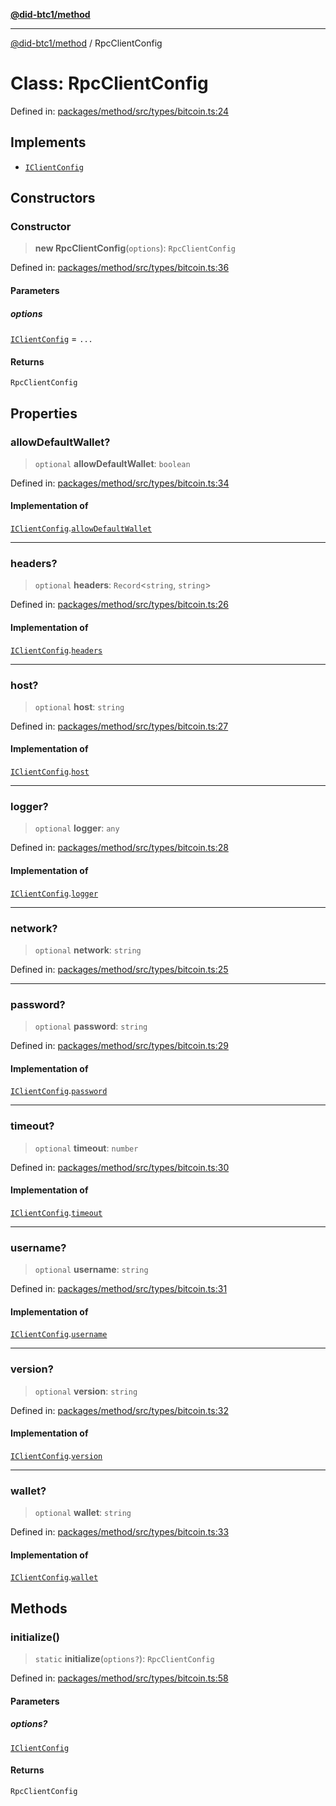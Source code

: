 [**@did-btc1/method**](../README.md)

***

[@did-btc1/method](../globals.md) / RpcClientConfig

# Class: RpcClientConfig

Defined in: [packages/method/src/types/bitcoin.ts:24](https://github.com/dcdpr/did-btc1-js/blob/4ab6f9915d95beed9bc633644c9db1539395f512/packages/method/src/types/bitcoin.ts#L24)

## Implements

- [`IClientConfig`](../interfaces/IClientConfig.md)

## Constructors

### Constructor

> **new RpcClientConfig**(`options`): `RpcClientConfig`

Defined in: [packages/method/src/types/bitcoin.ts:36](https://github.com/dcdpr/did-btc1-js/blob/4ab6f9915d95beed9bc633644c9db1539395f512/packages/method/src/types/bitcoin.ts#L36)

#### Parameters

##### options

[`IClientConfig`](../interfaces/IClientConfig.md) = `...`

#### Returns

`RpcClientConfig`

## Properties

### allowDefaultWallet?

> `optional` **allowDefaultWallet**: `boolean`

Defined in: [packages/method/src/types/bitcoin.ts:34](https://github.com/dcdpr/did-btc1-js/blob/4ab6f9915d95beed9bc633644c9db1539395f512/packages/method/src/types/bitcoin.ts#L34)

#### Implementation of

[`IClientConfig`](../interfaces/IClientConfig.md).[`allowDefaultWallet`](../interfaces/IClientConfig.md#allowdefaultwallet)

***

### headers?

> `optional` **headers**: `Record`\<`string`, `string`\>

Defined in: [packages/method/src/types/bitcoin.ts:26](https://github.com/dcdpr/did-btc1-js/blob/4ab6f9915d95beed9bc633644c9db1539395f512/packages/method/src/types/bitcoin.ts#L26)

#### Implementation of

[`IClientConfig`](../interfaces/IClientConfig.md).[`headers`](../interfaces/IClientConfig.md#headers)

***

### host?

> `optional` **host**: `string`

Defined in: [packages/method/src/types/bitcoin.ts:27](https://github.com/dcdpr/did-btc1-js/blob/4ab6f9915d95beed9bc633644c9db1539395f512/packages/method/src/types/bitcoin.ts#L27)

#### Implementation of

[`IClientConfig`](../interfaces/IClientConfig.md).[`host`](../interfaces/IClientConfig.md#host)

***

### logger?

> `optional` **logger**: `any`

Defined in: [packages/method/src/types/bitcoin.ts:28](https://github.com/dcdpr/did-btc1-js/blob/4ab6f9915d95beed9bc633644c9db1539395f512/packages/method/src/types/bitcoin.ts#L28)

#### Implementation of

[`IClientConfig`](../interfaces/IClientConfig.md).[`logger`](../interfaces/IClientConfig.md#logger)

***

### network?

> `optional` **network**: `string`

Defined in: [packages/method/src/types/bitcoin.ts:25](https://github.com/dcdpr/did-btc1-js/blob/4ab6f9915d95beed9bc633644c9db1539395f512/packages/method/src/types/bitcoin.ts#L25)

***

### password?

> `optional` **password**: `string`

Defined in: [packages/method/src/types/bitcoin.ts:29](https://github.com/dcdpr/did-btc1-js/blob/4ab6f9915d95beed9bc633644c9db1539395f512/packages/method/src/types/bitcoin.ts#L29)

#### Implementation of

[`IClientConfig`](../interfaces/IClientConfig.md).[`password`](../interfaces/IClientConfig.md#password)

***

### timeout?

> `optional` **timeout**: `number`

Defined in: [packages/method/src/types/bitcoin.ts:30](https://github.com/dcdpr/did-btc1-js/blob/4ab6f9915d95beed9bc633644c9db1539395f512/packages/method/src/types/bitcoin.ts#L30)

#### Implementation of

[`IClientConfig`](../interfaces/IClientConfig.md).[`timeout`](../interfaces/IClientConfig.md#timeout)

***

### username?

> `optional` **username**: `string`

Defined in: [packages/method/src/types/bitcoin.ts:31](https://github.com/dcdpr/did-btc1-js/blob/4ab6f9915d95beed9bc633644c9db1539395f512/packages/method/src/types/bitcoin.ts#L31)

#### Implementation of

[`IClientConfig`](../interfaces/IClientConfig.md).[`username`](../interfaces/IClientConfig.md#username)

***

### version?

> `optional` **version**: `string`

Defined in: [packages/method/src/types/bitcoin.ts:32](https://github.com/dcdpr/did-btc1-js/blob/4ab6f9915d95beed9bc633644c9db1539395f512/packages/method/src/types/bitcoin.ts#L32)

#### Implementation of

[`IClientConfig`](../interfaces/IClientConfig.md).[`version`](../interfaces/IClientConfig.md#version)

***

### wallet?

> `optional` **wallet**: `string`

Defined in: [packages/method/src/types/bitcoin.ts:33](https://github.com/dcdpr/did-btc1-js/blob/4ab6f9915d95beed9bc633644c9db1539395f512/packages/method/src/types/bitcoin.ts#L33)

#### Implementation of

[`IClientConfig`](../interfaces/IClientConfig.md).[`wallet`](../interfaces/IClientConfig.md#wallet)

## Methods

### initialize()

> `static` **initialize**(`options?`): `RpcClientConfig`

Defined in: [packages/method/src/types/bitcoin.ts:58](https://github.com/dcdpr/did-btc1-js/blob/4ab6f9915d95beed9bc633644c9db1539395f512/packages/method/src/types/bitcoin.ts#L58)

#### Parameters

##### options?

[`IClientConfig`](../interfaces/IClientConfig.md)

#### Returns

`RpcClientConfig`
